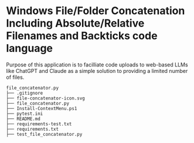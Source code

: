 # Windows File/Folder Concatenation Including Absolute/Relative Filenames and Backticks code language

Purpose of this application is to facilliate code uploads to web-based LLMs like ChatGPT and Claude as a simple solution to providing a limited number of files. 


```
file_concatenator.py
├── .gitignore
├── file-concatenator-icon.svg
├── file_concatenator.py
├── Install-ContextMenu.ps1
├── pytest.ini
├── README.md
├── requirements-test.txt
├── requirements.txt
├── test_file_concatenator.py
```
